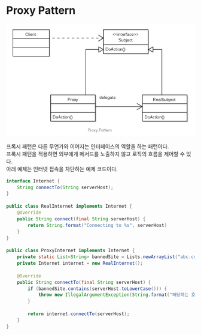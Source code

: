 # Proxy Pattern

![프록시 패턴](image-1.png)

프록시 패턴은 다른 무언가와 이어지는 인터페이스의 역할을 하는 패턴이다.  
프록시 패턴을 적용하면 외부에게 메서드를 노출하지 않고 로직의 흐름을 제어할 수 있다.  
아래 예제는 인터넷 접속을 차단하는 예제 코드이다.

```java
interface Internet {
    String connectTo(String serverHost);
}

public class RealInternet implements Internet {
    @Override
    public String connect(final String serverHost) {
        return String.format("Connecting to %s", serverHost)
    }
}

public class ProxyInternet implements Internet {
    private static List<String> bannedSite = Lists.newArrayList("abc.com", "def.com", "ijk.com");
    private Internet internet = new RealInternet();

    @Override
    public String connectTo(final String serverHost) {
        if (bannedSite.contains(serverHost.toLowerCase())) {
            throw new IllegalArgumentException(String.format("해당하는 호스트는 접근이 불가능합니다 : %s", serverHost));
        }

        return internet.connectTo(serverHost);
    }
}

```
